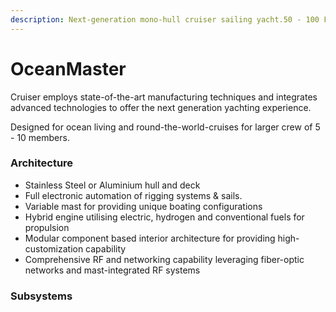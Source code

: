 ```yaml
---
description: Next-generation mono-hull cruiser sailing yacht.50 - 100 Ft +
---
```


# OceanMaster

Cruiser employs state-of-the-art manufacturing techniques and integrates advanced technologies to offer the next generation yachting experience.

Designed for ocean living and round-the-world-cruises for larger crew of 5 - 10 members.

### Architecture

* Stainless Steel or Aluminium hull and deck
* Full electronic automation of rigging systems & sails.
* Variable mast for providing unique boating configurations
* Hybrid engine utilising electric, hydrogen and conventional fuels for propulsion
* Modular component based interior architecture for providing high-customization capability
* Comprehensive RF and networking capability leveraging fiber-optic networks and mast-integrated RF systems

### Subsystems


